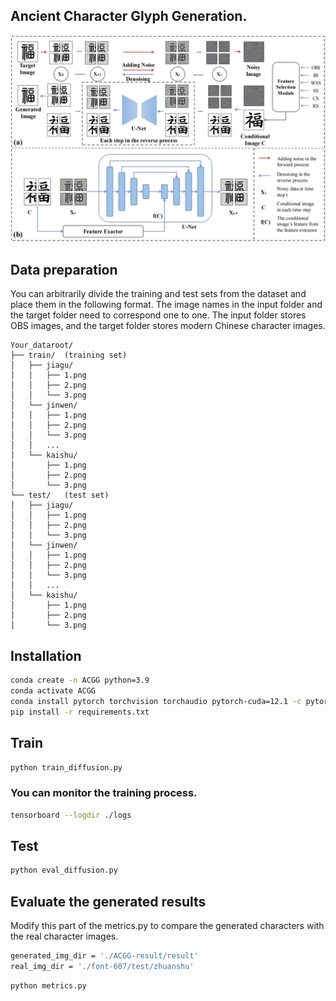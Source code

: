 ## Ancient Character Glyph Generation.

![image](https://github.com/CJHGray/ACGG/blob/main/picture/framework.png)

## Data preparation
You can arbitrarily divide the training and test sets from the dataset and place them in the following format. The image names in the input folder and the target folder need to correspond one to one. The input folder stores OBS images, and the target folder stores modern Chinese character images.
```plain-text
Your_dataroot/
├── train/  (training set)
│   ├── jiagu/
│   │   ├── 1.png
│   │   ├── 2.png 
│   │   └── 3.png
│   └── jinwen/
│   │   ├── 1.png
│   │   ├── 2.png 
│   │   └── 3.png
│   │   ...
│   └── kaishu/
│       ├── 1.png
│       ├── 2.png 
│       └── 3.png
└── test/   (test set)
│   ├── jiagu/
│   │   ├── 1.png
│   │   ├── 2.png 
│   │   └── 3.png
│   └── jinwen/
│   │   ├── 1.png
│   │   ├── 2.png 
│   │   └── 3.png
│   │   ...
│   └── kaishu/
│       ├── 1.png
│       ├── 2.png 
│       └── 3.png

```

## Installation
```bash
conda create -n ACGG python=3.9
conda activate ACGG
conda install pytorch torchvision torchaudio pytorch-cuda=12.1 -c pytorch -c nvidia
pip install -r requirements.txt
```

## Train
```bash
python train_diffusion.py
```

### You can monitor the training process.
```bash
tensorboard --logdir ./logs
```

## Test
```bash
python eval_diffusion.py
```

## Evaluate the generated results
Modify this part of the metrics.py to compare the generated characters with the real character images.
```bash
generated_img_dir = './ACGG-result/result'
real_img_dir = './font-607/test/zhuanshu'
```
```bash
python metrics.py
```

